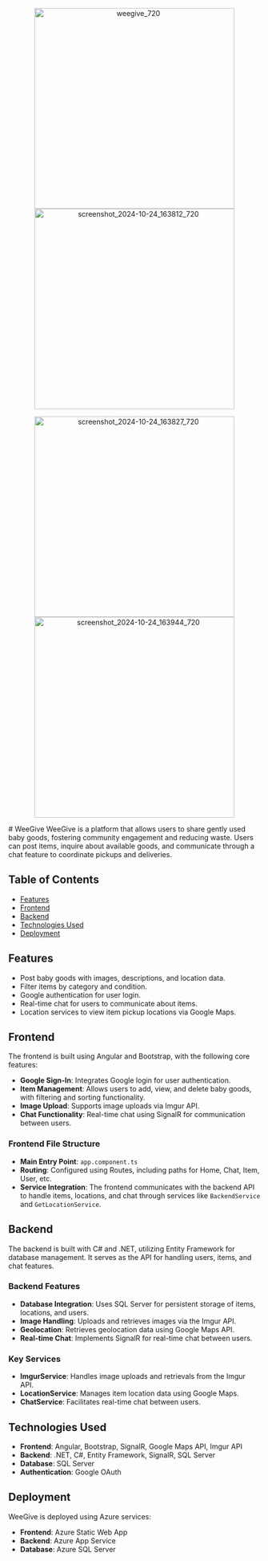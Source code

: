 <p align="center">
  <img src="https://github.com/user-attachments/assets/22a511a2-5f9b-4ff3-a7eb-0c88dd350f41" alt="weegive_720" width="400"/>
  <img src="https://github.com/user-attachments/assets/27376fa9-7984-4849-abbb-4f2d751b43ba" alt="screenshot_2024-10-24_163812_720" width="400"/>
</p>
<p align="center">
 <img src="https://github.com/user-attachments/assets/f63e2327-1a1d-46c5-bfe7-9ecb02b16ebc" alt="screenshot_2024-10-24_163827_720" width="400"/>
 <img src="https://github.com/user-attachments/assets/514ef92e-a020-4e15-9a49-f79b9f95e5d0" alt="screenshot_2024-10-24_163944_720" width="400"/>
</p>
# WeeGive 
WeeGive is a platform that allows users to share gently used baby goods, fostering community engagement and reducing waste. Users can post items, inquire about available goods, and communicate through a chat feature to coordinate pickups and deliveries.

## Table of Contents

- [Features](#features)
- [Frontend](#frontend)
- [Backend](#backend)
- [Technologies Used](#technologies-used)
- [Deployment](#deployment)

## Features

- Post baby goods with images, descriptions, and location data.
- Filter items by category and condition.
- Google authentication for user login.
- Real-time chat for users to communicate about items.
- Location services to view item pickup locations via Google Maps.

## Frontend

The frontend is built using Angular and Bootstrap, with the following core features:

- **Google Sign-In**: Integrates Google login for user authentication.
- **Item Management**: Allows users to add, view, and delete baby goods, with filtering and sorting functionality.
- **Image Upload**: Supports image uploads via Imgur API.
- **Chat Functionality**: Real-time chat using SignalR for communication between users.

### Frontend File Structure

- **Main Entry Point**: `app.component.ts`
- **Routing**: Configured using Routes, including paths for Home, Chat, Item, User, etc.
- **Service Integration**: The frontend communicates with the backend API to handle items, locations, and chat through services like `BackendService` and `GetLocationService`.

## Backend

The backend is built with C# and .NET, utilizing Entity Framework for database management. It serves as the API for handling users, items, and chat features.

### Backend Features

- **Database Integration**: Uses SQL Server for persistent storage of items, locations, and users.
- **Image Handling**: Uploads and retrieves images via the Imgur API.
- **Geolocation**: Retrieves geolocation data using Google Maps API.
- **Real-time Chat**: Implements SignalR for real-time chat between users.

### Key Services

- **ImgurService**: Handles image uploads and retrievals from the Imgur API.
- **LocationService**: Manages item location data using Google Maps.
- **ChatService**: Facilitates real-time chat between users.

## Technologies Used

- **Frontend**: Angular, Bootstrap, SignalR, Google Maps API, Imgur API
- **Backend**: .NET, C#, Entity Framework, SignalR, SQL Server
- **Database**: SQL Server
- **Authentication**: Google OAuth

## Deployment

WeeGive is deployed using Azure services:

- **Frontend**: Azure Static Web App
- **Backend**: Azure App Service
- **Database**: Azure SQL Server
